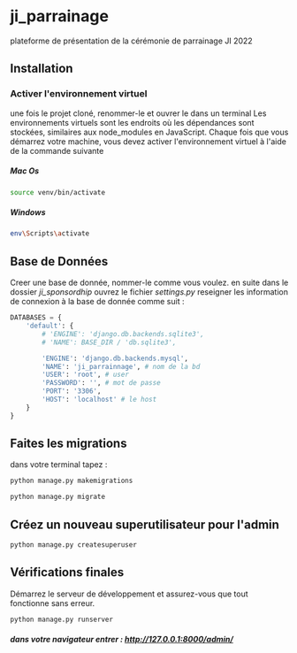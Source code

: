 # ji_parrainage
plateforme de présentation de la cérémonie de parrainage JI 2022

## Installation
### Activer l'environnement virtuel
une fois le projet cloné, renommer-le et ouvrer le dans un terminal
Les environnements virtuels sont les endroits où les dépendances sont stockées, similaires aux node_modules en JavaScript. Chaque fois que vous démarrez votre machine, vous devez activer l'environnement virtuel à l'aide de la commande suivante
##### Mac Os

```bash
source venv/bin/activate
```
##### Windows

```bash
env\Scripts\activate
```
## Base de Données
Creer une base de donnée, nommer-le comme vous voulez.
en suite dans le dossier *ji_sponsordhip* ouvrez le fichier *settings.py* reseigner les information de connexion à la base de donnée comme suit :
```python
DATABASES = {
    'default': {
        # 'ENGINE': 'django.db.backends.sqlite3',
        # 'NAME': BASE_DIR / 'db.sqlite3',

        'ENGINE': 'django.db.backends.mysql',
        'NAME': 'ji_parrainnage', # nom de la bd
        'USER': 'root', # user
        'PASSWORD': '', # mot de passe
        'PORT': '3306',
        'HOST': 'localhost' # le host
    }
}
```
## Faites les migrations
dans votre terminal tapez :

```bash
python manage.py makemigrations

python manage.py migrate
```
## Créez un nouveau superutilisateur pour l'admin

```bash
python manage.py createsuperuser
```
## Vérifications finales
Démarrez le serveur de développement et assurez-vous que tout fonctionne sans erreur.

```bash
python manage.py runserver
```
##### dans votre navigateur entrer : http://127.0.0.1:8000/admin/
